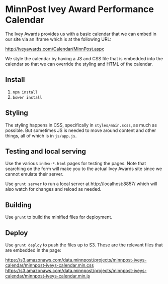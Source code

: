 # MinnPost Ivey Award Performance Calendar

The Ivey Awards provides us with a basic calendar that we can embed in our site via an iframe which is at the following URL:

http://iveyawards.com/Calendar/MinnPost.aspx

We style the calendar by having a JS and CSS file that is embedded into the calendar so that we can override the styling and HTML of the calendar.

## Install

1. `npm install`
1. `bower install`

## Styling

The styling happens in CSS, specifically in `styles/main.scss`, as much as possible.  But sometimes JS is needed to move around content and other things, all of which is in `js/app.js`.

## Testing and local serving

Use the various `index-*.html` pages for testing the pages.  Note that searching on the form will make you to the actual Ivey Awards site since we cannot emulate their server.

Use `grunt server` to run a local server at http://localhost:8857/ which will also watch for changes and reload as needed.

## Building

Use `grunt` to build the minified files for deployment.

## Deploy

Use `grunt deploy` to push the files up to S3.  These are the relevant files that are embedded in the page:

https://s3.amazonaws.com/data.minnpost/projects/minnpost-iveys-calendar/minnpost-iveys-calendar.min.css
https://s3.amazonaws.com/data.minnpost/projects/minnpost-iveys-calendar/minnpost-iveys-calendar.min.js
